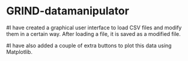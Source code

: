 # GRIND-datamanipulator

#I have created a graphical user interface to load CSV files and modify them in a certain way. After loading a file, it is saved as a modified file.

#I have also added a couple of extra buttons to plot this data using Matplotlib.
